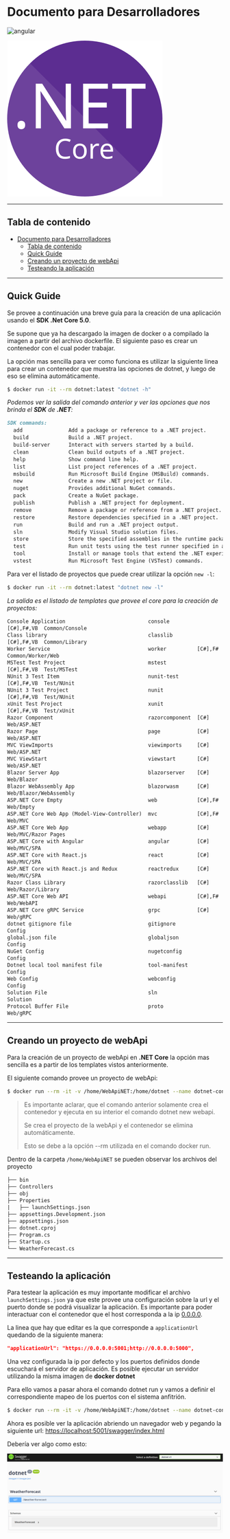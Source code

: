 # Documento para Desarrolladores

![angular](https://img.shields.io/badge/.NETCore-5.0-0078d6?style=flat-square&logo=windows)

![dotnet](images/dotnet48.svg)

------

## Tabla de contenido

- [Documento para Desarrolladores](#documento-para-desarrolladores)
  - [Tabla de contenido](#tabla-de-contenido)
  - [Quick Guide](#quick-guide)
  - [Creando un proyecto de webApi](#creando-un-proyecto-de-webapi)
  - [Testeando la aplicación](#testeando-la-aplicación)

------



## Quick Guide

Se provee a continuación una breve guía para la creación de una aplicación usando el **SDK .Net Core 5.0**.

Se supone que ya ha descargado la imagen de docker o a compilado la imagen a partir del archivo dockerfile. El siguiente paso es crear un contenedor con el cual poder trabajar.

La opción mas sencilla para ver como funciona es utilizar la siguiente linea para crear un contenedor que muestra las opciones de dotnet, y luego de eso se elimina automáticamente.

```bash
$ docker run -it --rm dotnet:latest "dotnet -h"
```



*Podemos ver la salida del comando anterior y ver las opciones que nos brinda el **SDK** de **.NET**:*

```markdown
SDK commands:
  add               Add a package or reference to a .NET project.
  build             Build a .NET project.
  build-server      Interact with servers started by a build.
  clean             Clean build outputs of a .NET project.
  help              Show command line help.
  list              List project references of a .NET project.
  msbuild           Run Microsoft Build Engine (MSBuild) commands.
  new               Create a new .NET project or file.
  nuget             Provides additional NuGet commands.
  pack              Create a NuGet package.
  publish           Publish a .NET project for deployment.
  remove            Remove a package or reference from a .NET project.
  restore           Restore dependencies specified in a .NET project.
  run               Build and run a .NET project output.
  sln               Modify Visual Studio solution files.
  store             Store the specified assemblies in the runtime package store.
  test              Run unit tests using the test runner specified in a .NET project.
  tool              Install or manage tools that extend the .NET experience.
  vstest            Run Microsoft Test Engine (VSTest) commands.
```



Para ver el listado de proyectos que puede crear utilizar la opción `new -l`:

```bash
$ docker run -it --rm dotnet:latest "dotnet new -l"
```



*La salida es el listado de templates que provee el core para la creación de proyectos:*

```
Console Application                           console         [C#],F#,VB  Common/Console        
Class library                                 classlib        [C#],F#,VB  Common/Library        
Worker Service                                worker          [C#],F#     Common/Worker/Web     
MSTest Test Project                           mstest          [C#],F#,VB  Test/MSTest           
NUnit 3 Test Item                             nunit-test      [C#],F#,VB  Test/NUnit            
NUnit 3 Test Project                          nunit           [C#],F#,VB  Test/NUnit            
xUnit Test Project                            xunit           [C#],F#,VB  Test/xUnit            
Razor Component                               razorcomponent  [C#]        Web/ASP.NET           
Razor Page                                    page            [C#]        Web/ASP.NET           
MVC ViewImports                               viewimports     [C#]        Web/ASP.NET           
MVC ViewStart                                 viewstart       [C#]        Web/ASP.NET           
Blazor Server App                             blazorserver    [C#]        Web/Blazor            
Blazor WebAssembly App                        blazorwasm      [C#]        Web/Blazor/WebAssembly
ASP.NET Core Empty                            web             [C#],F#     Web/Empty             
ASP.NET Core Web App (Model-View-Controller)  mvc             [C#],F#     Web/MVC               
ASP.NET Core Web App                          webapp          [C#]        Web/MVC/Razor Pages   
ASP.NET Core with Angular                     angular         [C#]        Web/MVC/SPA           
ASP.NET Core with React.js                    react           [C#]        Web/MVC/SPA           
ASP.NET Core with React.js and Redux          reactredux      [C#]        Web/MVC/SPA           
Razor Class Library                           razorclasslib   [C#]        Web/Razor/Library     
ASP.NET Core Web API                          webapi          [C#],F#     Web/WebAPI            
ASP.NET Core gRPC Service                     grpc            [C#]        Web/gRPC              
dotnet gitignore file                         gitignore                   Config                
global.json file                              globaljson                  Config                
NuGet Config                                  nugetconfig                 Config                
Dotnet local tool manifest file               tool-manifest               Config                
Web Config                                    webconfig                   Config                
Solution File                                 sln                         Solution              
Protocol Buffer File                          proto                       Web/gRPC     
```

------



## Creando un proyecto de webApi

Para la creación de un proyecto de webApi en **.NET Core** la opción mas sencilla es a partir de los templates vistos anteriormente.

El siguiente comando provee un proyecto de webApi:

```bash
$ docker run --rm -it -v /home/WebApiNET:/home/dotnet --name dotnet-cont dotnet "dotnet new webapi"
```

> Es importante aclarar, que el comando anterior  solamente crea el contenedor y ejecuta en su interior el comando dotnet new webapi. 
>
> Se crea el proyecto de la webApi y el contenedor se elimina automáticamente. 
>
> Esto se debe a la opción --rm utilizada en el comando docker run.



Dentro de la carpeta `/home/WebApiNET` se pueden observar los archivos del proyecto

```
├── bin
├── Controllers
├── obj
├── Properties
|   ├── launchSettings.json
├── appsettings.Development.json
├── appsettings.json
├── dotnet.cproj
├── Program.cs
├── Startup.cs
└── WeatherForecast.cs

```

------



## Testeando la aplicación

Para testear la aplicación es muy importante modificar el archivo `launchSettings.json` ya que este provee una configuración sobre la url y el puerto donde se podrá visualizar la aplicación. Es importante para poder interactuar con el contenedor que el host corresponda a la ip [0.0.0.0]().

La linea que hay que editar es la que corresponde a `applicationUrl` quedando de la siguiente manera:

```json
"applicationUrl": "https://0.0.0.0:5001;http://0.0.0.0:5000",
```



Una vez configurada la ip por defecto y los puertos definidos donde escuchará el servidor de aplicación. Es posible ejecutar un servidor utilizando la misma imagen de **docker dotnet**

Para ello vamos a pasar ahora el comando dotnet run y vamos a definir el correspondiente mapeo de los puertos con el sistema anfitrión.

```bash
$ docker run --rm -it -v /home/WebApiNET:/home/dotnet --name dotnet-cont -p 5000:5000 -p 5001:5001 dotnet "dotnet run"
```



Ahora es posible ver la aplicación abriendo un navegador web y pegando la siguiente url: [https://localhost:5001/swagger/index.html](https://localhost:5001/swagger/index.html)



Debería ver algo como esto:

![swagger](images/swagger.png)
